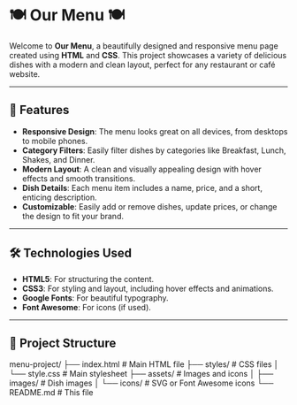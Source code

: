 # 🍽️ **Our Menu** 🍽️

Welcome to **Our Menu**, a beautifully designed and responsive menu page created using **HTML** and **CSS**. This project showcases a variety of delicious dishes with a modern and clean layout, perfect for any restaurant or café website.

---

## 🎨 **Features**

- **Responsive Design**: The menu looks great on all devices, from desktops to mobile phones.
- **Category Filters**: Easily filter dishes by categories like Breakfast, Lunch, Shakes, and Dinner.
- **Modern Layout**: A clean and visually appealing design with hover effects and smooth transitions.
- **Dish Details**: Each menu item includes a name, price, and a short, enticing description.
- **Customizable**: Easily add or remove dishes, update prices, or change the design to fit your brand.

---

## 🛠️ **Technologies Used**

- **HTML5**: For structuring the content.
- **CSS3**: For styling and layout, including hover effects and animations.
- **Google Fonts**: For beautiful typography.
- **Font Awesome**: For icons (if used).

---

## 📂 **Project Structure**
menu-project/
├── index.html # Main HTML file
├── styles/ # CSS files
│ └── style.css # Main stylesheet
├── assets/ # Images and icons
│ ├── images/ # Dish images
│ └── icons/ # SVG or Font Awesome icons
└── README.md # This file
